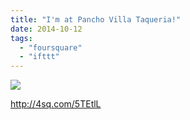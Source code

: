 ```yaml
---
title: "I'm at Pancho Villa Taqueria!"
date: 2014-10-12
tags: 
  - "foursquare"
  - "ifttt"
---
```


![](images/1mxh3Vj)  
  
http://4sq.com/5TEtlL
